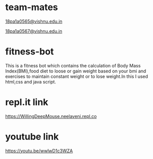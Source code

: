 # team-mates
18pa1a0565@vishnu.edu.in

18pa1a0567@vishnu.edu.in

# fitness-bot
This is a fitness bot which contains the calculation of Body Mass Index(BMI),food diet to loose or gain weight based on your bmi and exercises to maintain constant weight or to lose weight.In this I used html,css and java script.

# repl.it link
https://WillingDeepMouse.neelaveni.repl.co

# youtube link
https://youtu.be/wwlwD1c3WZA
